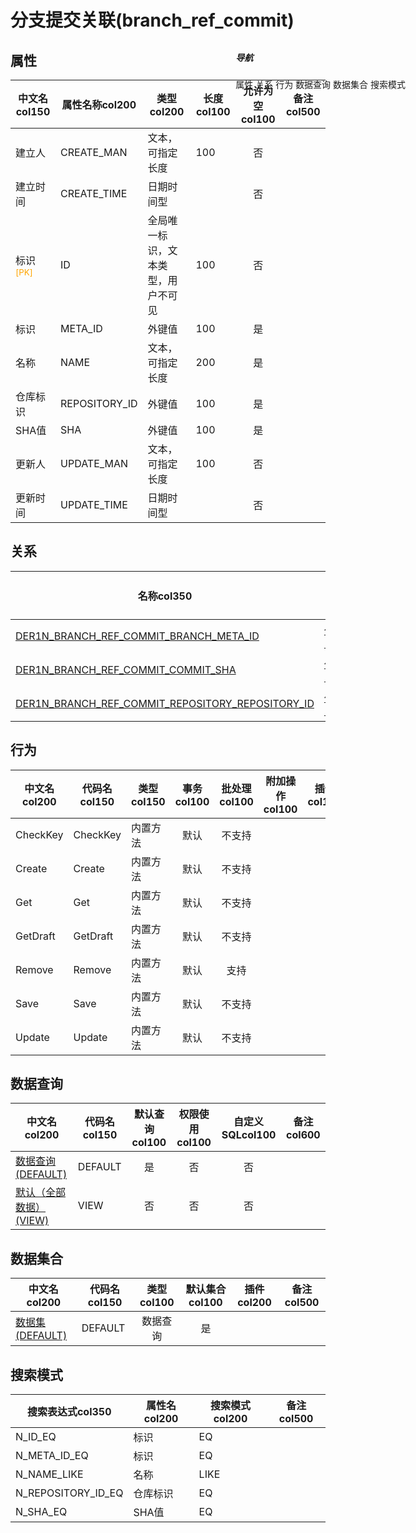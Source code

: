 # 分支提交关联(branch_ref_commit)  <!-- {docsify-ignore-all} -->


## 属性
|    中文名col150 | 属性名称col200           | 类型col200     | 长度col100    |允许为空col100    |  备注col500  |
| --------   |------------| -----  | -----  | :----: | -------- |
|建立人|CREATE_MAN|文本，可指定长度|100|否||
|建立时间|CREATE_TIME|日期时间型||否||
|标识<sup class="footnote-symbol"><font color=orange>[PK]</font></sup>|ID|全局唯一标识，文本类型，用户不可见|100|否||
|标识|META_ID|外键值|100|是||
|名称|NAME|文本，可指定长度|200|是||
|仓库标识|REPOSITORY_ID|外键值|100|是||
|SHA值|SHA|外键值|100|是||
|更新人|UPDATE_MAN|文本，可指定长度|100|否||
|更新时间|UPDATE_TIME|日期时间型||否||


## 关系

<el-row>
<el-tabs v-model="show_der">
<el-tab-pane label="从关系" name="minor">

|  名称col350   | 主实体col200   | 关系类型col200   |    备注col500  |
| -------- |---------- |-----------|----- |
|[DER1N_BRANCH_REF_COMMIT_BRANCH_META_ID](der/DER1N_BRANCH_REF_COMMIT_BRANCH_META_ID)|[代码分支(BRANCH)](module/DevOps/branch)|1:N关系||
|[DER1N_BRANCH_REF_COMMIT_COMMIT_SHA](der/DER1N_BRANCH_REF_COMMIT_COMMIT_SHA)|[代码提交(COMMIT)](module/DevOps/commit)|1:N关系||
|[DER1N_BRANCH_REF_COMMIT_REPOSITORY_REPOSITORY_ID](der/DER1N_BRANCH_REF_COMMIT_REPOSITORY_REPOSITORY_ID)|[代码仓库(REPOSITORY)](module/DevOps/repository)|1:N关系||

</el-tab-pane>
</el-tabs>
</el-row>

## 行为
| 中文名col200    | 代码名col150    | 类型col150    | 事务col100   | 批处理col100   | 附加操作col100  | 插件col150    |  备注col300  |
| -------- |---------- |----------- |:----:|:----:|---------| ----- | ----- |
|CheckKey|CheckKey|内置方法|默认|不支持||||
|Create|Create|内置方法|默认|不支持||||
|Get|Get|内置方法|默认|不支持||||
|GetDraft|GetDraft|内置方法|默认|不支持||||
|Remove|Remove|内置方法|默认|支持||||
|Save|Save|内置方法|默认|不支持||||
|Update|Update|内置方法|默认|不支持||||

## 数据查询
| 中文名col200    | 代码名col150    | 默认查询col100 | 权限使用col100 | 自定义SQLcol100 |  备注col600|
| --------  | --------   | :----:  |:----:  | :----:  |----- |
|[数据查询(DEFAULT)](module/DevOps/branch_ref_commit/query/Default)|DEFAULT|是|否 |否 ||
|[默认（全部数据）(VIEW)](module/DevOps/branch_ref_commit/query/View)|VIEW|否|否 |否 ||

## 数据集合
| 中文名col200  | 代码名col150  | 类型col100 | 默认集合col100 |   插件col200|   备注col500|
| --------  | --------   | :----:   | :----:   | ----- |----- |
|[数据集(DEFAULT)](module/DevOps/branch_ref_commit/dataset/Default)|DEFAULT|数据查询|是|||

## 搜索模式
|   搜索表达式col350   |    属性名col200    |    搜索模式col200        |备注col500  |
| -------- |------------|------------|------|
|N_ID_EQ|标识|EQ||
|N_META_ID_EQ|标识|EQ||
|N_NAME_LIKE|名称|LIKE||
|N_REPOSITORY_ID_EQ|仓库标识|EQ||
|N_SHA_EQ|SHA值|EQ||

<div style="display: block; overflow: hidden; position: fixed; top: 140px; right: 100px;">

##### 导航
<el-anchor >
<el-anchor-link :href="`#/module/DevOps/branch_ref_commit?id=属性`">
  属性
</el-anchor-link>
<el-anchor-link :href="`#/module/DevOps/branch_ref_commit?id=关系`">
  关系
</el-anchor-link>
<el-anchor-link :href="`#/module/DevOps/branch_ref_commit?id=行为`">
  行为
</el-anchor-link>
<el-anchor-link :href="`#/module/DevOps/branch_ref_commit?id=数据查询`">
  数据查询
</el-anchor-link>
<el-anchor-link :href="`#/module/DevOps/branch_ref_commit?id=数据集合`">
  数据集合
</el-anchor-link>
<el-anchor-link :href="`#/module/DevOps/branch_ref_commit?id=搜索模式`">
  搜索模式
</el-anchor-link>
</el-anchor>
</div>

<script>
 const { createApp } = Vue
  createApp({
    data() {
      return {
show_der:'minor',


      }
    },
    methods: {
    }
  }).use(ElementPlus).mount('#app')
</script>